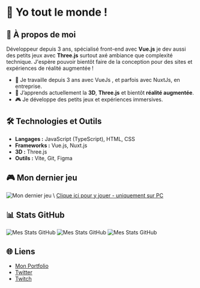 # 👋 Yo tout le monde !

## 🚀 À propos de moi
Développeur depuis 3 ans, spécialisé front-end avec **Vue.js** je dev aussi des petits jeux avec **Three.js** surtout axé ambiance que complexité technique. J'espère pouvoir bientôt faire de la conception pour des sites et expériences de réalité augmentée !

- 🌟 Je travaille depuis 3 ans avec VueJs , et parfois avec NuxtJs, en entreprise.
- 🌱 J’apprends actuellement la **3D**, **Three.js** et bientôt **réalité augmentée**.
- 🎮 Je développe des petits jeux et expériences immersives.

## 🛠️ Technologies et Outils
- **Langages :** JavaScript (TypeScript), HTML, CSS
- **Frameworks :** Vue.js, Nuxt.js
- **3D :** Three.js
- **Outils :** Vite, Git, Figma

## 🎮 Mon dernier jeu

![Mon dernier jeu](/v020gif.gif) \ 
[Clique ici pour y jouer - uniquement sur PC](https://ackermiam.github.io/lab-fps/)

## 📊 Stats GitHub
![Mes Stats GitHub](https://github-readme-stats.vercel.app/api?username=Ackermiam&show_icons=true&theme=radical)
![Mes Stats GitHub](http://github-profile-summary-cards.vercel.app/api/cards/profile-details?username=Ackermiam&theme=synthwave)
![Mes Stats GitHub](https://github-readme-stats.vercel.app/api/top-langs/?username=Ackermiam&layout=compact&theme=synthwave)

## 🌐 Liens
- [Mon Portfolio](https://ackermiam.github.io/spaceportfolio/)
- [Twitter](https://twitter.com/AckermiamLeVrai)
- [Twitch](https://www.twitch.tv/ackermiam)
